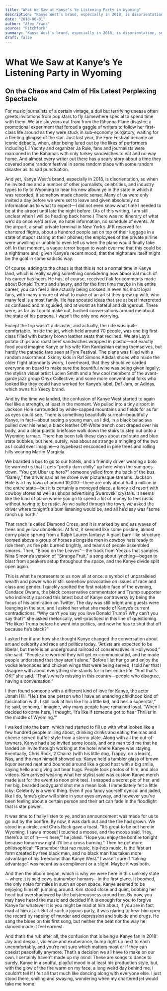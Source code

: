 ```yaml
---
title: "What We Saw at Kanye’s Ye Listening Party in Wyoming"
description: "Kanye West’s brand, especially in 2018, is disorientation, so when he invited me and a number of other journalists, celebrities, and industry types to fly to Wyoming to hear his new album ye in the st..."
date: "2018-06-01"
author: "Alex Frank"
source: "Pitchfork"
summary: "Kanye West’s brand, especially in 2018, is disorientation, so when he invited me and a number of other journalists, celebrities, and industry types to fly to Wyoming to hear his new album ye in the state in which it was recorded, it somehow made chaotic sense. There was no itinerary of what we'd do once we’d arrive, no hotel information, no schedule of events. In that moment, a vague terror began to wash over me that this could be a nightmare."
draft: false
---
```


# What We Saw at Kanye’s Ye Listening Party in Wyoming

## On the Chaos and Calm of His Latest Perplexing Spectacle

For music journalists of a certain vintage, a dull but terrifying unease often greets invitations from pop stars to fly somewhere special to spend time with them. We are six years out from from the Rihanna Plane disaster, a promotional experiment that forced a gaggle of writers to follow her first-class life around as they were stuck in sub-economy purgatory, waiting for a fleeting glimpse of the star. Just last year, the Fyre Festival became an iconic debacle, when, after being lured out by the likes of performers including Lil Yachty and organizer Ja Rule, fans and journalists were marooned in the Bahamas with only turkey sandwiches to eat and no way home. And almost every writer out there has a scary story about a time they covered some random festival in some random place with some random disaster as its sad punctuation.

And yet, Kanye West’s brand, especially in 2018, is disorientation, so when he invited me and a number of other journalists, celebrities, and industry types to fly to Wyoming to hear his new album ye in the state in which it was recorded, it somehow made chaotic sense. Many of us were only invited a day before we were set to leave and given absolutely no information as to what to expect—I did not even know what time I needed to be at the airport until late the night before. (As of this writing, I am still unclear when I will be heading back home.) There was no itinerary of what we’d do once we’d arrive, no hotel information, no schedule of events. At the airport, a small private terminal in New York’s JFK reserved for chartered flights, about a hundred people sat on top of their luggage in a state of stupor staring at their phones; the employees of the private airline were unwilling or unable to even tell us when the plane would finally take off. In that moment, a vague terror began to wash over me that this could be a nightmare and, given Kanye’s recent mood, that the nightmare itself might be the goal in some sadistic way.

Of course, adding to the chaos is that this is not a normal time in Kanye land, which is really saying something considering how abnormal much of his career has been. He has, of course, received flak for comments made about Donald Trump and slavery, and for the first time maybe in his entire career, you can feel a line actually being crossed in even his most loyal fans, with many unsure of what to make of an artist they grew up with, who many feel is almost family. He has spouted ideas that are at best interpreted as confused and misguided, and at worst as hateful and dangerous. There were, as far as I could make out, hushed conversations around me about the state of his persona. I wasn’t the only one worrying.

Except the trip wasn’t a disaster, and actually, the ride was quite comfortable. Inside the jet, which held around 70 people, was one big first class filled with buttery brown leather seats that reclined. We ate Lay’s potato chips and roast beef sandwiches wrapped in plastic—not exactly food you’d imagine Kanye or his wife Kim Kardashian eating themselves, but hardly the pathetic fare seen at Fyre Festival. The plane was filled with a random assortment: Skinny kids in Raf Simons Adidas shoes who made the older flight attendants worry, I overheard, that they should’ve carded everyone on board to make sure the bountiful wine was being given legally; the stylish visual artist Lucien Smith and a few cool members of the avant-garde jazz group Onyx Collective; and some more conventional folks who looked like they could have worked for Kanye’s label, Def Jam, or Adidas, which owns his Yeezy brand.

And by the time we landed, the confusion of Kanye West started to again feel like a strength, at least in the moment. We pulled into a tiny airport in Jackson Hole surrounded by white-capped mountains and fields for as far as eyes could see. There is something beautifully surreal—beautifully Kanye, in fact—about seeing a young man, as I did, in a black balaclava pulled over his head, a black leather Off-White trench coat draped over his body, and a clear plastic briefcase walk down the stairs to step out onto a Wyoming tarmac. There has been talk these days about red state and blue state bubbles, but here, surely, was about as strange a mingling of the two as I could ever imagine—a hypebeast ensconced in pine trees and rolling hills wearing Martin Margiela.

We boarded a bus to go to our hotels, and a friendly driver wearing a bolo tie warned us that it gets “pretty darn chilly” up here when the sun goes down. “You got Uber up here?” someone yelled from the back of the bus. “Barely,” the driver said as he drove over picturesque streams. Jackson Hole is a tiny town of around 10,000—there are only about half a million in the entire state—but it is certainly a moneyed place, a fancy ski resort with cowboy stores as well as shops advertising Swarovski crystals. It seems like the kind of place where you go to spend a lot of money to feel rustic without having to be rustic. As we sailed through the town, we asked the driver where tonight’s album listening would be, and all he’d say was “some ranch up north.”

That ranch is called Diamond Cross, and it is marked by endless waves of trees and yellow dandelions. At first, it seemed like some pristine, almost corny place sprung from a Ralph Lauren fantasy: A giant barn-like structure loomed above a group of horses alongside men in cowboy hats ready to ride them, as fire pits burned brightly, and teams of people assembled smores. Then, “Blood on the Leaves”—the track from Yeezus that samples Nina Simone’s version of “Strange Fruit,” a song about lynching—began to blast from speakers setup throughout the space, and the Kanye divide split open again.

This is what he represents to us now all at once: a symbol of unparalleled wealth and power who is still somehow provocative on issues of race and class and gender. I quickly spotted the first notable face of the evening, Candace Owens, the black conservative commentator and Trump supporter who indirectly sparked this latest bout of Kanye controversy by being the focus of his admiration on Twitter. The day was still bright and guests were lounging in the sun, and I asked her what she made of Kanye’s current contradictions. “Why can’t you say you love Donald Trump? Why can’t you say that?” she asked rhetorically, well-practiced in this line of questioning. “He liked Trump before he went into politics, and now he has to shut that off because he’s black?”

I asked her if and how she thought Kanye changed the conversation about art and celebrity and race and politics today. “Artists are expected to be liberal, but there is an underground railroad of conservatives in Hollywood,” she said. “People are worried they will get ex-communicated, and he made people understand that they aren’t alone.” Before I let her go and enjoy the vodka lemonades and chicken wings that were being served, I told her that I disagree with about everything she stands for in her entire life. “And that’s OK!” she said. “That’s what’s missing in this country—people who disagree, having a conversation.”

I then found someone with a different kind of love for Kanye, the actor Jonah Hill. “He’s the one person who I have an unending childhood kind of fascination with. I still look at him like I’m a little kid, and he’s a superstar,” he said, echoing, I imagine, why many people have remained loyal. “When I decided to come here, I thought, ‘It’s like if someone got to hear Thriller in the middle of Wyoming.’”

I walked into the barn, which had started to fill up with what looked like a few hundred people milling about, drinking drinks and eating the mac and cheese served buffet-style from a sterno plate. Along with all the out-of-towners, Kanye had also invited some locals, and one man told me that he landed an invite through working at the hotel where Kanye was staying. Eventually, Chris Rock, 2 Chainz (with his little dog, Trappy, on a leash), Nas, and the man himself showed up. Kanye held a tumbler glass of brown liquor served neat and bounced around like a good host with a big smile, saying hello and giving out bear hugs. People took photos of him, and also videos. Kim arrived wearing what her stylist said was custom Kanye merch made just for the event (a neon pink tee). I snapped a secret pic of her, and her big, bearded bodyguard shot me a mean look. I immediately felt a little icky: Celebrity is a weird thing. Even if you fancy yourself cynical and jaded, like I do, fame’s glow will shine in your eyes anyway, and however you’ve been feeling about a certain person and their art can fade in the floodlight that is star power.

It was time to finally listen to ye, and an announcement was made for us to go out by the bonfire. By now, it was dark out and the fire had grown. We stood in a circle, and Chris Rock gave a toast. “It’s great to be out here in Wyoming. I saw a moose! I touched a moose, and the moose said, ‘Hey, there’s a lot of n----s here,’” he joked. “Hope you enjoy the bonfire tonight because tomorrow night it’ll be a cross burning.” Then he got more philosophical: “Remember that rap music, hip-hop music, is the first art form created by free black men, and no black man has taken more advantage of his freedoms than Kanye West.” I wasn’t sure if “taking advantage” was meant as a compliment or a slight. Maybe it was both.

And then the album began, which is why we were here in this unlikely state—where it is said cows outnumber humans—in the first place. It boomed, the only noise for miles in such an open space. Kanye seemed to be enjoying himself, jumping around. Kim stood close and quiet, bobbing her head but overshadowed by the boisterousness around her. By now, you may have heard the music and decided if it is enough for you to forgive Kanye for whatever it is you might be mad at him about, if you are in fact mad at him at all. But at such a joyous party, it was glaring to hear him open the record by rapping of murder and depression and suicide and drugs. He sang the blues on this first song, but neither the beat nor the way he danced made it feel earnest.

And that’s the rub after all, the confusion that is being a Kanye fan in 2018: Joy and despair, violence and exuberance, bump right up next to each uncomfortably, and you’re not sure which matters most or if they can coexist peacefully anymore. That’s a decision we all have to make on our own. I certainly haven’t made up my mind: These are songs to dance to surely, Kanye in a soulful, playful mood in at least his production style, but, with the glow of the fire warm on my face, a long weird day behind me, I couldn’t tell if I felt all that much like dancing along with everyone else. I just stood there, smiling and swaying, wondering when my chartered jet would take me home.
